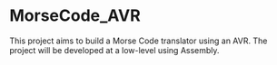 # MorseCode_AVR

This project aims to build a Morse Code translator using an AVR. The project will be developed at a low-level using Assembly.
